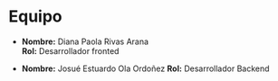 # Equipo

- **Nombre:** Diana Paola Rivas Arana  
  **Rol:** Desarrollador fronted

- **Nombre:** Josué Estuardo Ola Ordoñez 
  **Rol:** Desarrollador Backend